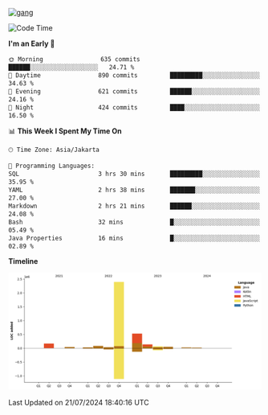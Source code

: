 <!-- [<img src='https://dev.karakun.com/assets/posts/2018-09-16-jc-java-article/3duke_suspects.jpg' alt='java'>](https://github.com/yeahbutstill) -->
[<img src='https://asset-2.tstatic.net/tribunnewswiki/foto/bank/images/Mozart.jpg' alt='gang'>](https://github.com/yeahbutstill)

<!--START_SECTION:waka-->
![Code Time](http://img.shields.io/badge/Code%20Time-2%2C749%20hrs%2038%20mins-blue)

**I'm an Early 🐤** 

```text
🌞 Morning                635 commits         ██████░░░░░░░░░░░░░░░░░░░   24.71 % 
🌆 Daytime                890 commits         █████████░░░░░░░░░░░░░░░░   34.63 % 
🌃 Evening                621 commits         ██████░░░░░░░░░░░░░░░░░░░   24.16 % 
🌙 Night                  424 commits         ████░░░░░░░░░░░░░░░░░░░░░   16.50 % 
```


📊 **This Week I Spent My Time On** 

```text
🕑︎ Time Zone: Asia/Jakarta

💬 Programming Languages: 
SQL                      3 hrs 30 mins       █████████░░░░░░░░░░░░░░░░   35.95 % 
YAML                     2 hrs 38 mins       ███████░░░░░░░░░░░░░░░░░░   27.00 % 
Markdown                 2 hrs 21 mins       ██████░░░░░░░░░░░░░░░░░░░   24.08 % 
Bash                     32 mins             █░░░░░░░░░░░░░░░░░░░░░░░░   05.49 % 
Java Properties          16 mins             █░░░░░░░░░░░░░░░░░░░░░░░░   02.89 % 
```

**Timeline**

![Lines of Code chart](https://raw.githubusercontent.com/yeahbutstill/yeahbutstill/main/assets/bar_graph.png)


 Last Updated on 21/07/2024 18:40:16 UTC
<!--END_SECTION:waka-->
